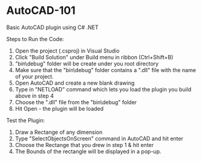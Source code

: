 # AutoCAD-101
Basic AutoCAD plugin using C# .NET 

Steps to Run the Code:

1. Open the project (.csproj) in Visual Studio
2. Click "Build Solution" under Build menu in ribbon (Ctrl+Shift+B)
3. "bin\debug" folder will be create under you root directory
4. Make sure that the "bin\debug" folder contains a ".dll" file with the name of your project.
5. Open AutoCAD and create a new blank drawing
6. Type in "NETLOAD" command which lets you load the plugin you build above in step 4
7. Choose the ".dll" file from the "bin\debug" folder
8. Hit Open - the plugin will be loaded

Test the Plugin:
1. Draw a Rectange of any dimension
2. Type "SelectObjectsOnScreen" command in AutoCAD and hit enter
3. Choose the Rectange that you drew in step 1 & hit enter
4. The Bounds of the rectangle will be displayed in a pop-up.
